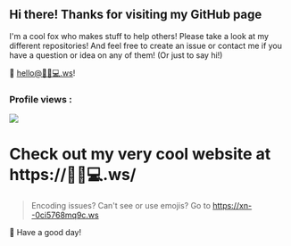 ## Hi there! Thanks for visiting my GitHub page

I'm a cool fox who makes stuff to help others! Please take a look at my different repositories! And feel free to create an issue or contact me if you have a question or idea on any of them! (Or just to say hi!)

📩 [hello@🦊✨💻.ws](mailto:hello@xn--0ci5768mq9c.ws)!

### Profile views :

![](https://count.getloli.com/@:helloyanis-github?theme=3d-num)

# Check out my very cool website at https://🦊✨💻.ws/

> Encoding issues? Can't see or use emojis? Go to https://xn--0ci5768mq9c.ws

🔆 Have a good day!
<a rel="me" href="https://piaille.fr/@helloyanis"></a>
